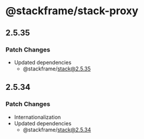 # @stackframe/stack-proxy

## 2.5.35

### Patch Changes

- Updated dependencies
  - @stackframe/stack@2.5.35

## 2.5.34

### Patch Changes

- Internationalization
- Updated dependencies
  - @stackframe/stack@2.5.34
